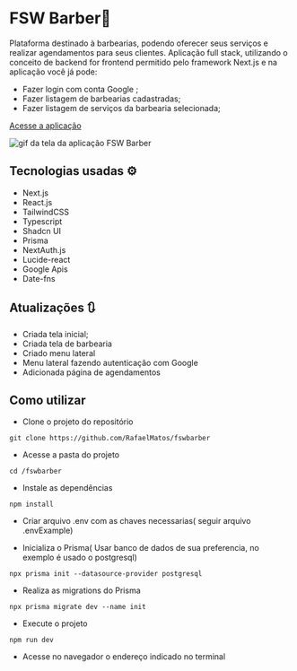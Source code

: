 # FSW Barber💈

Plataforma destinado à barbearias, podendo oferecer seus serviços e realizar agendamentos para seus clientes. Aplicação full stack, utilizando o conceito de backend for frontend permitido pelo framework Next.js e na aplicação você já pode:

- Fazer login com conta Google ;
- Fazer listagem de barbearias cadastradas;
- Fazer listagem de serviços da barbearia selecionada;


<a href="https://fswbarber-rm.vercel.app/">Acesse a aplicação</a>



<img src='https://res.cloudinary.com/dkrhvi3kt/image/upload/v1708521853/github/FSW%20Barber/Gif/jzdopjggkdauhvlvilpi.gif' alt='gif da tela da aplicação FSW Barber'>
<!-- <img src='https://github.com/RafaelMatos/bookwise/raw/master/public/tela.gif' alt='gif da tela da aplicação FSW Barber'> -->

<!-- <details>
    <summary>Responsivo</summary>
    <img src='./src/assets/responsive.png' alt='print da tela da aplicação Ignite Call'>
</details> -->

## Tecnologias usadas ⚙

- Next.js
- React.js
- TailwindCSS
- Typescript
- Shadcn UI
- Prisma
- NextAuth.js
- Lucide-react
- Google Apis
- Date-fns
<!-- - Zod -->
<!-- - React Hook Form -->
<!-- - Axios -->
<!-- - Ignite-ui -->
<!-- - Nookies -->

## Atualizações 🔃

  <!-- <details>
    <summary>Histórico</summary>

      - Adicionado a configuração pageExtensions do Next.js;

    
</details> -->

  - Criada tela inicial;
  - Criada tela de barbearia
  - Criado menu lateral
  - Menu lateral fazendo autenticação com Google
  - Adicionada página de agendamentos


  <!-- <img src='./src/assets/update.gif' alt='gif da tela da aplicação Ignite Call'> -->
  
  

## Como utilizar

- Clone o projeto do repositório

```
git clone https://github.com/RafaelMatos/fswbarber
```

- Acesse a pasta do projeto

```
cd /fswbarber
```

- Instale as dependências

```
npm install
```
- Criar arquivo .env com as chaves necessarias( seguir arquivo .envExample)

- Inicializa o Prisma( Usar banco de dados de sua preferencia, no exemplo é usado o postgresql)

```
npx prisma init --datasource-provider postgresql
```
- Realiza as migrations do Prisma

```
npx prisma migrate dev --name init
```

- Execute o projeto

```
npm run dev
```

- Acesse no navegador o endereço indicado no terminal
